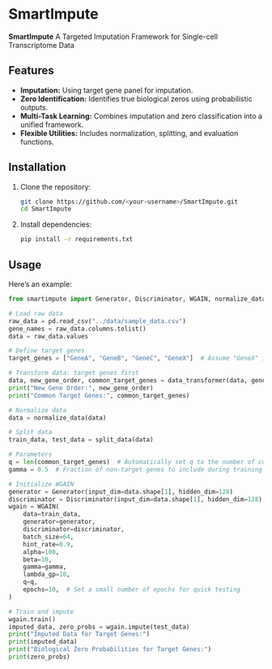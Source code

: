 # SmartImpute

**SmartImpute** A Targeted Imputation Framework for Single-cell Transcriptome Data


## Features

- **Imputation:** Using target gene panel for imputation. 
- **Zero Identification:** Identifies true biological zeros using probabilistic outputs.
- **Multi-Task Learning:** Combines imputation and zero classification into a unified framework.
- **Flexible Utilities:** Includes normalization, splitting, and evaluation functions.

## Installation

1. Clone the repository:
    ```bash
    git clone https://github.com/<your-username>/SmartImpute.git
    cd SmartImpute
    ```

2. Install dependencies:
    ```bash
    pip install -r requirements.txt
    ```

## Usage

Here’s an example:

```python
from smartimpute import Generator, Discriminator, WGAIN, normalize_data, split_data

# Load raw data
raw_data = pd.read_csv("../data/sample_data.csv")
gene_names = raw_data.columns.tolist()
data = raw_data.values

# Define target genes
target_genes = ["GeneA", "GeneB", "GeneC", "GeneX"]  # Assume "GeneX" is not in the dataset

# Transform data: target genes first
data, new_gene_order, common_target_genes = data_transformer(data, gene_names, target_genes)
print("New Gene Order:", new_gene_order)
print("Common Target Genes:", common_target_genes)

# Normalize data
data = normalize_data(data)

# Split data
train_data, test_data = split_data(data)

# Parameters
q = len(common_target_genes)  # Automatically set q to the number of common target genes
gamma = 0.5  # Fraction of non-target genes to include during training

# Initialize WGAIN
generator = Generator(input_dim=data.shape[1], hidden_dim=128)
discriminator = Discriminator(input_dim=data.shape[1], hidden_dim=128)
wgain = WGAIN(
    data=train_data,
    generator=generator,
    discriminator=discriminator,
    batch_size=64,
    hint_rate=0.9,
    alpha=100,
    beta=10,
    gamma=gamma,
    lambda_gp=10,
    q=q,
    epochs=10,  # Set a small number of epochs for quick testing
)

# Train and impute
wgain.train()
imputed_data, zero_probs = wgain.impute(test_data)
print("Imputed Data for Target Genes:")
print(imputed_data)
print("Biological Zero Probabilities for Target Genes:")
print(zero_probs)
```
